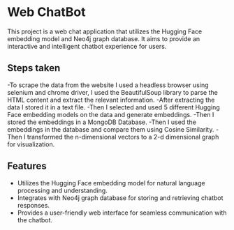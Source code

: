 # Web ChatBot

This project is a web chat application that utilizes the Hugging Face embedding model and Neo4j graph database. It aims to provide an interactive and intelligent chatbot experience for users.

## Steps taken
-To scrape the data from the website I used a headless browser using selenium and chrome driver, I used the BeautifulSoup library to parse the HTML content and extract the relevant information.
-After extracting the data I stored it in a text file.
-Then I selected and used 5 different Hugging Face embedding models on the data and generate embeddings.
-Then I stored the embeddings in a MongoDB Database.
-Then I used the embeddings in the database and compare them using Cosine Similarity.
-Then I transformed the n-dimensional vectors to a 2-d dimensional graph for visualization.


## Features

- Utilizes the Hugging Face embedding model for natural language processing and understanding.
- Integrates with Neo4j graph database for storing and retrieving chatbot responses.
- Provides a user-friendly web interface for seamless communication with the chatbot.

